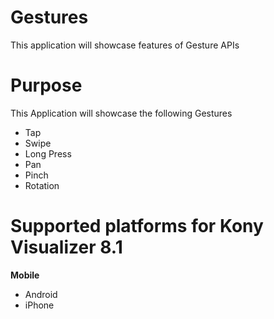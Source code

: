Gestures
===========

This application will showcase features of Gesture APIs


# Purpose
This Application will showcase the following Gestures

* Tap
* Swipe
* Long Press
* Pan
* Pinch
* Rotation


# Supported platforms for Kony Visualizer 8.1
**Mobile**
 * Android
 * iPhone

